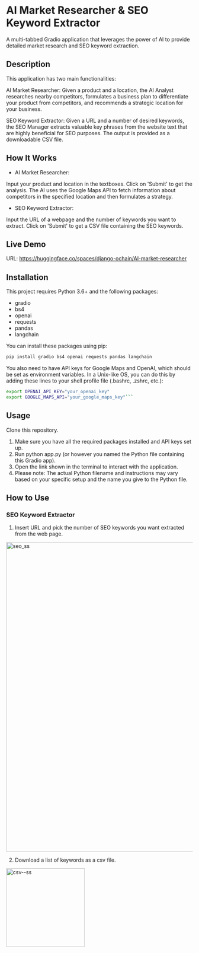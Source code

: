 # AI Market Researcher & SEO Keyword Extractor
A multi-tabbed Gradio application that leverages the power of AI to provide detailed market research and SEO keyword extraction.

## Description
This application has two main functionalities:

AI Market Researcher: Given a product and a location, the AI Analyst researches nearby competitors, formulates a business plan to differentiate your product from competitors, and recommends a strategic location for your business.

SEO Keyword Extractor: Given a URL and a number of desired keywords, the SEO Manager extracts valuable key phrases from the website text that are highly beneficial for SEO purposes. The output is provided as a downloadable CSV file.

## How It Works

- AI Market Researcher:

Input your product and location in the textboxes. Click on 'Submit' to get the analysis. The AI uses the Google Maps API to fetch information about competitors in the specified location and then formulates a strategy.

- SEO Keyword Extractor:

Input the URL of a webpage and the number of keywords you want to extract. Click on 'Submit' to get a CSV file containing the SEO keywords.

## Live Demo
URL: https://huggingface.co/spaces/django-ochain/AI-market-researcher

## Installation
This project requires Python 3.6+ and the following packages:

- gradio
- bs4
- openai
- requests
- pandas
- langchain

You can install these packages using pip:

```bash
pip install gradio bs4 openai requests pandas langchain
```

You also need to have API keys for Google Maps and OpenAI, which should be set as environment variables. In a Unix-like OS, you can do this by adding these lines to your shell profile file (.bashrc, .zshrc, etc.):

```bash
export OPENAI_API_KEY="your_openai_key"
export GOOGLE_MAPS_API="your_google_maps_key"```
```

## Usage
Clone this repository.

1. Make sure you have all the required packages installed and API keys set up.
2. Run python app.py (or however you named the Python file containing this Gradio app).
3. Open the link shown in the terminal to interact with the application.
4. Please note: The actual Python filename and instructions may vary based on your specific setup and the name you give to the Python file.

## How to Use

### SEO Keyword Extractor

1. Insert URL and pick the number of SEO keywords you want extracted from the web page.

<img width="835" alt="seo_ss" src="https://github.com/dylanler/AI-market-researcher/assets/9219358/7e6bde25-e0ca-40dc-b5dc-b8ea2f0984e7">

2. Download a list of keywords as a csv file.

<img width="212" alt="csv--ss" src="https://github.com/dylanler/AI-market-researcher/assets/9219358/70166536-d45b-4c3a-a9e3-0625546c0149">
